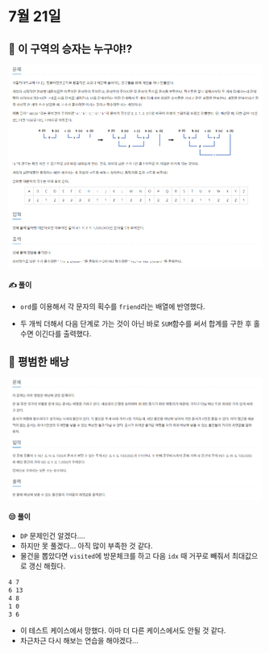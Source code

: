 # 7월 21일

## 🚩 이 구역의 승자는 누구야!?

[![image-20210721005433143](README.assets/image-20210721005433143.png)](https://www.acmicpc.net/problem/20154)



#### ✍ 풀이

- `ord`를 이용해서 각 문자의 획수를 `friend`라는 배열에 반영했다.

- 두 개씩 더해서 다음 단계로 가는 것이 아닌 바로 `SUM`함수를 써서 합계를 구한 후 홀수면 이긴다를 출력했다.



## 🚩 평범한 배낭

[![image-20210721210318275](README.assets/image-20210721210318275.png)](https://www.acmicpc.net/problem/12865)



#### 😒 풀이

- `DP` 문제인건 알겠다....
- 하지만 못 풀겠다... 아직 많이 부족한 것 같다.
- 물건을 뽑았다면 `visited`에 방문체크를 하고 다음 `idx` 때 거꾸로 빼줘서 최대값으로 갱신 해줬다.

```
4 7
6 13
4 8
1 0
3 6
```

- 이 테스트 케이스에서 망했다. 아마 더 다른 케이스에서도 안될 것 같다.
- 차근차근 다시 해보는 연습을 해야겠다...

